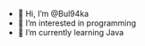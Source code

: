 - 👋 Hi, I’m @Bul94ka
- 👀 I’m interested in programming  
- 🌱 I’m currently learning Java


<!---
Bul94ka/Bul94ka is a ✨ special ✨ repository because its `README.md` (this file) appears on your GitHub profile.
You can click the Preview link to take a look at your changes.
--->
